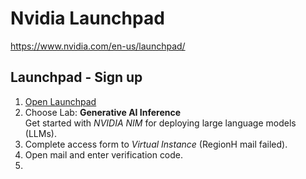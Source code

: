 # Nvidia Launchpad
https://www.nvidia.com/en-us/launchpad/
## Launchpad - Sign up

1. [Open Launchpad](https://www.nvidia.com/en-us/launchpad/)
2. Choose Lab: **Generative AI Inference**  
Get started with _NVIDIA NIM_ for deploying large language models (LLMs).
4. Complete access form to _Virtual Instance_ (RegionH mail failed). 
5. Open mail and enter verification code.
6.  
